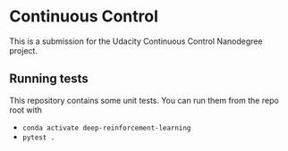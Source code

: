 # Continuous Control
This is a submission for the Udacity Continuous Control Nanodegree project.

## Running tests
This repository contains some unit tests. You can run them from the repo root with
 - `conda activate deep-reinforcement-learning`
 - `pytest .`

